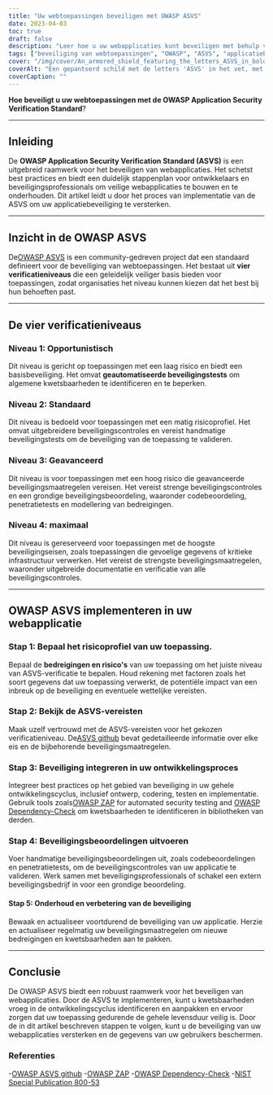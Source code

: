```yaml
---
title: "Uw webtoepassingen beveiligen met OWASP ASVS"
date: 2023-04-03
toc: true
draft: false
description: "Leer hoe u uw webapplicaties kunt beveiligen met behulp van de OWASP Application Security Verification Standard (ASVS) om te voldoen aan de strengste veiligheidsmaatregelen en bescherming te bieden tegen veelvoorkomende kwetsbaarheden."
tags: ["beveiliging van webtoepassingen", "OWASP", "ASVS", "applicatiebeveiliging", "beveiligingsnormen", "cyberbeveiliging", "beheer van kwetsbaarheden", "veilige codering", "penetratietesten", "dreigingsmodellering", "veiligheidscontroles", "veiligheidsbeoordeling", "automatische beveiligingstests", "handmatige beveiligingstests", "veilige ontwikkelingscyclus", "beste beveiligingspraktijken", "gegevensbeveiliging", "risicobeheer", "compliance", "informatiebeveiliging"]
cover: "/img/cover/An_armored_shield_featuring_the_letters_ASVS_in_bold.png"
coverAlt: "Een gepantserd schild met de letters 'ASVS' in het vet, met daarachter het schild dat een webapplicatie beschermt"
coverCaption: ""
---
```


**Hoe beveiligt u uw webtoepassingen met de OWASP Application Security Verification Standard**?

______

## Inleiding

De **OWASP Application Security Verification Standard (ASVS)** is een uitgebreid raamwerk voor het beveiligen van webapplicaties. Het schetst best practices en biedt een duidelijk stappenplan voor ontwikkelaars en beveiligingsprofessionals om veilige webapplicaties te bouwen en te onderhouden. Dit artikel leidt u door het proces van implementatie van de ASVS om uw applicatiebeveiliging te versterken.

______

## Inzicht in de OWASP ASVS

De[OWASP ASVS](https://owasp.org/www-project-application-security-verification-standard/) is een community-gedreven project dat een standaard definieert voor de beveiliging van webtoepassingen. Het bestaat uit **vier verificatieniveaus** die een geleidelijk veiliger basis bieden voor toepassingen, zodat organisaties het niveau kunnen kiezen dat het best bij hun behoeften past.

______

## De vier verificatieniveaus

### Niveau 1: Opportunistisch

Dit niveau is gericht op toepassingen met een laag risico en biedt een basisbeveiliging. Het omvat **geautomatiseerde beveiligingstests** om algemene kwetsbaarheden te identificeren en te beperken.

### Niveau 2: Standaard

Dit niveau is bedoeld voor toepassingen met een matig risicoprofiel. Het omvat uitgebreidere beveiligingscontroles en vereist handmatige beveiligingstests om de beveiliging van de toepassing te valideren.

### Niveau 3: Geavanceerd

Dit niveau is voor toepassingen met een hoog risico die geavanceerde beveiligingsmaatregelen vereisen. Het vereist strenge beveiligingscontroles en een grondige beveiligingsbeoordeling, waaronder codebeoordeling, penetratietests en modellering van bedreigingen.

### Niveau 4: maximaal

Dit niveau is gereserveerd voor toepassingen met de hoogste beveiligingseisen, zoals toepassingen die gevoelige gegevens of kritieke infrastructuur verwerken. Het vereist de strengste beveiligingsmaatregelen, waaronder uitgebreide documentatie en verificatie van alle beveiligingscontroles.

______

## OWASP ASVS implementeren in uw webapplicatie

### Stap 1: Bepaal het risicoprofiel van uw toepassing.

Bepaal de **bedreigingen en risico's** van uw toepassing om het juiste niveau van ASVS-verificatie te bepalen. Houd rekening met factoren zoals het soort gegevens dat uw toepassing verwerkt, de potentiële impact van een inbreuk op de beveiliging en eventuele wettelijke vereisten.

### Stap 2: Bekijk de ASVS-vereisten

Maak uzelf vertrouwd met de ASVS-vereisten voor het gekozen verificatieniveau. De[ASVS github](https://github.com/OWASP/ASVS) bevat gedetailleerde informatie over elke eis en de bijbehorende beveiligingsmaatregelen.

### Stap 3: Beveiliging integreren in uw ontwikkelingsproces

Integreer best practices op het gebied van beveiliging in uw gehele ontwikkelingscyclus, inclusief ontwerp, codering, testen en implementatie. Gebruik tools zoals[OWASP ZAP](https://www.zaproxy.org/) for automated security testing and [OWASP Dependency-Check](https://owasp.org/www-project-dependency-check/) om kwetsbaarheden te identificeren in bibliotheken van derden.

### Stap 4: Beveiligingsbeoordelingen uitvoeren

Voer handmatige beveiligingsbeoordelingen uit, zoals codebeoordelingen en penetratietests, om de beveiligingscontroles van uw applicatie te valideren. Werk samen met beveiligingsprofessionals of schakel een extern beveiligingsbedrijf in voor een grondige beoordeling.

#### Stap 5: Onderhoud en verbetering van de beveiliging

Bewaak en actualiseer voortdurend de beveiliging van uw applicatie. Herzie en actualiseer regelmatig uw beveiligingsmaatregelen om nieuwe bedreigingen en kwetsbaarheden aan te pakken.

______

## Conclusie

De OWASP ASVS biedt een robuust raamwerk voor het beveiligen van webapplicaties. Door de ASVS te implementeren, kunt u kwetsbaarheden vroeg in de ontwikkelingscyclus identificeren en aanpakken en ervoor zorgen dat uw toepassing gedurende de gehele levensduur veilig is. Door de in dit artikel beschreven stappen te volgen, kunt u de beveiliging van uw webapplicaties versterken en de gegevens van uw gebruikers beschermen.

### Referenties

-[OWASP ASVS github](https://github.com/OWASP/ASVS)
-[OWASP ZAP](https://www.zaproxy.org/)
-[OWASP Dependency-Check](https://owasp.org/www-project-dependency-check/)
-[NIST Special Publication 800-53](https://nvlpubs.nist.gov/nistpubs/SpecialPublications/NIST.SP.800-53r5.pdf)
